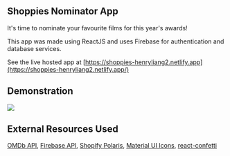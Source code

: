 ## Shoppies Nominator App
It's time to nominate your favourite films for this year's awards!  
  
This app was made using ReactJS and uses Firebase for authentication and database services.
  
See the live hosted app at [https://shoppies-henryliang2.netlify.app](https://shoppies-henryliang2.netlify.app/)

## Demonstration
![](public/demo.gif)

## External Resources Used
[OMDb API](http://www.omdbapi.com/), [Firebase API](https://firebase.google.com/), [Shopify Polaris](https://polaris.shopify.com/), [Material UI Icons](https://material-ui.com/), [react-confetti](https://www.npmjs.com/package/react-confetti)
